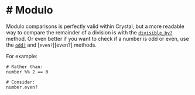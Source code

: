 # # Modulo

Modulo comparisons is perfectly valid within Crystal, but a more readable way to compare the remainder of a division is with the [`divisible_by?`][divisible_by] method.
Or even better if you want to check if a number is odd or even, use the [`odd?`][odd?] and [`even?`][even?] methods.

For example:

```crystal
# Rather than:
number %% 2 == 0

# Consider:
number.even?
```

[divisible_by]: https://crystal-lang.org/api/latest/Int.html#divisible_by%3F%28num%29%3ABool-instance-method
[odd?]: https://crystal-lang.org/api/Int.html#odd%3F%3ABool-instance-method
[even]: https://crystal-lang.org/api/Int.html#odd%3F%3ABool-instance-method
